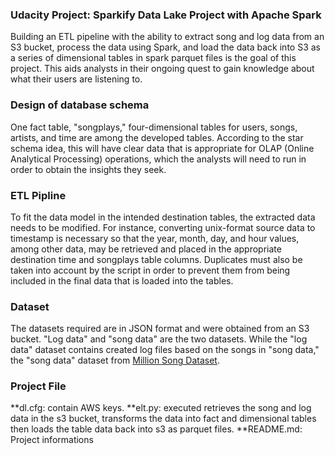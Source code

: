 ### Udacity Project: Sparkify Data Lake Project with Apache Spark
Building an ETL pipeline with the ability to extract song and log data from an S3 bucket, process the data using Spark, and load the data back into S3 as a series of dimensional tables in spark parquet files is the goal of this project. This aids analysts in their ongoing quest to gain knowledge about what their users are listening to.

### Design of database schema
One fact table, "songplays," four-dimensional tables for users, songs, artists, and time are among the developed tables. According to the star schema idea, this will have clear data that is appropriate for OLAP (Online Analytical Processing) operations, which the analysts will need to run in order to obtain the insights they seek.

### ETL Pipline
To fit the data model in the intended destination tables, the extracted data needs to be modified. For instance, converting unix-format source data to timestamp is necessary so that the year, month, day, and hour values, among other data, may be retrieved and placed in the appropriate destination time and songplays table columns. Duplicates must also be taken into account by the script in order to prevent them from being included in the final data that is loaded into the tables.

### Dataset
The datasets required are in JSON format and were obtained from an S3 bucket. "Log data" and "song data" are the two datasets. While the "log data" dataset contains created log files based on the songs in "song data," the "song data" dataset from [Million Song Dataset](http://millionsongdataset.com/). 

### Project File
**dl.cfg:  contain AWS keys.
**elt.py: executed retrieves the song and log data in the s3 bucket, transforms the data into fact and dimensional tables then loads the table data back into s3 as parquet files.
**README.md: Project informations
